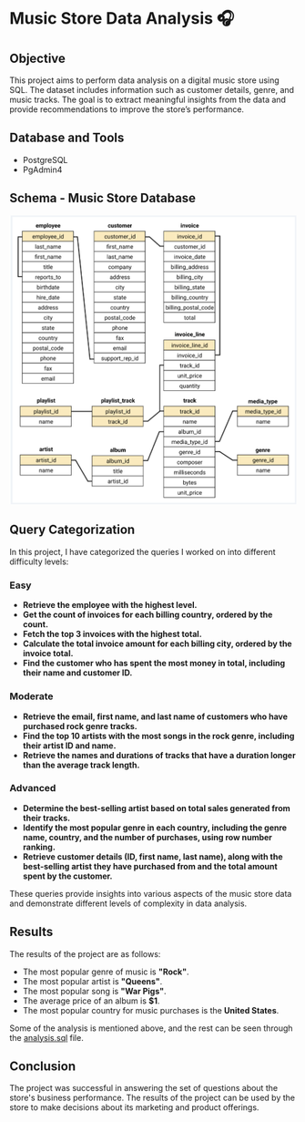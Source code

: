 # Music Store Data Analysis 🎧

## Objective

This project aims to perform data analysis on a digital music store using SQL. The dataset includes information such as customer details, genre, and music tracks. The goal is to extract meaningful insights from the data and provide recommendations to improve the store’s performance.

## Database and Tools

- PostgreSQL
- PgAdmin4

## Schema - Music Store Database

![screenshot](schema_diagram.png)

## Query Categorization

In this project, I have categorized the queries I worked on into different difficulty levels:

### Easy

- **Retrieve the employee with the highest level.**
- **Get the count of invoices for each billing country, ordered by the count.**
- **Fetch the top 3 invoices with the highest total.**
- **Calculate the total invoice amount for each billing city, ordered by the invoice total.**
- **Find the customer who has spent the most money in total, including their name and customer ID.**

### Moderate

- **Retrieve the email, first name, and last name of customers who have purchased rock genre tracks.**
- **Find the top 10 artists with the most songs in the rock genre, including their artist ID and name.**
- **Retrieve the names and durations of tracks that have a duration longer than the average track length.**

### Advanced

- **Determine the best-selling artist based on total sales generated from their tracks.**
- **Identify the most popular genre in each country, including the genre name, country, and the number of purchases, using row number ranking.**
- **Retrieve customer details (ID, first name, last name), along with the best-selling artist they have purchased from and the total amount spent by the customer.**

These queries provide insights into various aspects of the music store data and demonstrate different levels of complexity in data analysis.

## Results

The results of the project are as follows:

- The most popular genre of music is **"Rock"**.
- The most popular artist is **"Queens"**.
- The most popular song is **"War Pigs"**.
- The average price of an album is **$1**.
- The most popular country for music purchases is the **United States**.

Some of the analysis is mentioned above, and the rest can be seen through the [analysis.sql](analysis.sql) file.

## Conclusion

The project was successful in answering the set of questions about the store's business performance. The results of the project can be used by the store to make decisions about its marketing and product offerings.
